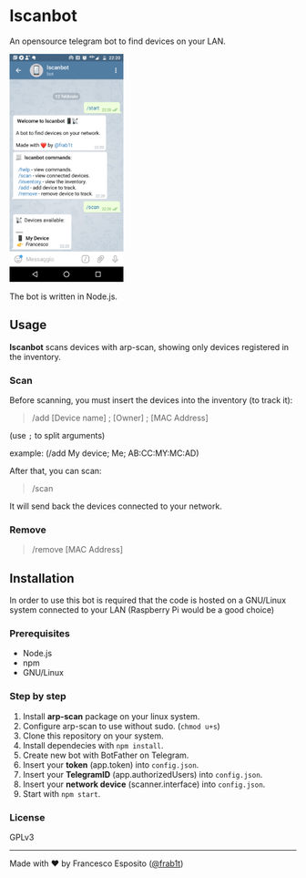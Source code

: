 # lscanbot

An opensource telegram bot to find devices on your LAN.

<img src="screenshot.png" height="400">

The bot is written in Node.js.

## Usage

**lscanbot** scans devices with arp-scan, showing only devices registered in the inventory.

### Scan
Before scanning, you must insert the devices into the inventory (to track it):
> /add [Device name] ; [Owner] ; [MAC Address]

(use `;` to split arguments)


example: (/add My device; Me; AB:CC:MY:MC:AD)



After that, you can scan:
>/scan



It will send back the devices connected to your network.

### Remove
> /remove [MAC Address]

## Installation

In order to use this bot is required that the code is hosted on a GNU/Linux system connected to your LAN (Raspberry Pi would be a good choice)


### Prerequisites
- Node.js
- npm
- GNU/Linux

### Step by step
1. Install **arp-scan** package on your linux system. 
2. Configure arp-scan to use without sudo.
(`chmod u+s`)
3. Clone this repository on your system.
4. Install dependecies with `npm install`.
5. Create new bot with BotFather on Telegram.
6. Insert your **token** (app.token) into `config.json`.
7. Insert your **TelegramID** (app.authorizedUsers) into `config.json`.
8. Insert your **network device** (scanner.interface) into `config.json`.
8. Start with `npm start`.


### License

GPLv3

---
Made with ❤️ by Francesco Esposito ([@frab1t](https://github.com/frab1t))